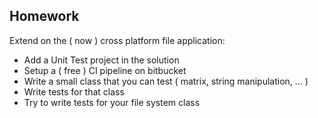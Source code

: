 ## Homework

Extend on the ( now ) cross platform file application:
* Add a Unit Test project in the solution
* Setup a ( free ) CI pipeline on bitbucket
* Write a small class that you can test ( matrix, string manipulation, ... )
* Write tests for that class
* Try to write tests for your file system class
